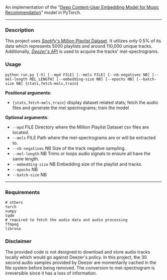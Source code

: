 An implementation of the "[Deep Content-User Embedding Model for Music Recommendation](https://arxiv.org/abs/1807.06786)" model in PyTorch.

---

### Description

This project uses [*Spotify*'s Million Playlist Dataset](https://research.atspotify.com/the-million-playlist-dataset-remastered/). It utilizes only 0.5% of its data which represents 5000 playlists and around 110,000 unique tracks. Additionally, [*Deezer*'s API](https://developers.deezer.com/api) is used to acquire the tracks' mel-spectrograms.

### Usage

    python run.py [-h] [--mpd FILE] [--mels FILE] [--nb-negatives NB] [--mel-length MEL_LENGTH] [--embedding-size NB] [--epochs NB] [--batch-size NB] {stats,fetch-mels,train}

**Positional arguments**:

- `{stats,fetch-mels,train}` display dataset related stats; fetch the audio files and generate the mel spectrograms; train the model

**Optional arguments**:

- `--mpd` FILE            Directory where the Million Playlist Dataset csv files are located.
- `--mels` FILE           Path where the mel-spectrograms are or will be extracted to.
- `--nb-negatives` NB     Size of the track negative sampling.
- `--mel-length` NB       Trims or loops audio signals to ensure all have the same length.
- `--embedding-size` NB   Embedding size of the playlist and tracks.
- `--epochs` NB
- `--batch-size` NB

---

### Requirements

```
# others
torch
numpy
tqdm
# required to fetch the audio data and audio processing
ffmpeg
librosa
```

### Disclaimer

The provided code is not designed to download and store audio tracks locally which would go against Deezer's policy. In this project, the 30 second audio samples provided by Deezer are momentarily cached in the file system before being removed. The conversion to mel-spectrogram is irreversible since it has a loss of information.
